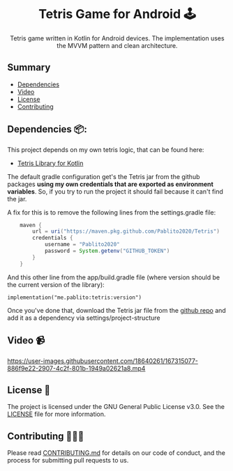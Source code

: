<h1 align="center">Tetris Game for Android 🕹️</h1>
<p align="center">
Tetris game written in Kotlin for Android devices. The implementation uses the MVVM pattern and clean architecture.
</p>

## Summary

  - [Dependencies](#dependencies-)
  - [Video](#video-)
  - [License](#license-)
  - [Contributing](#contributing-)

## Dependencies 📦:
This project depends on my own tetris logic, that can be found here:
 - [Tetris Library for Kotlin](https://github.com/Pablito2020/Tetris)

The default gradle configuration get's the Tetris jar from the github packages **using my own credentials that are exported as environment variables**. So, if you try to run the project it should fail because it can't find the jar.

A fix for this is to remove the following lines from the settings.gradle file:
```groovy
    maven {
        url = uri("https://maven.pkg.github.com/Pablito2020/Tetris")
        credentials {
            username = "Pablito2020"
            password = System.getenv("GITHUB_TOKEN")
        }
    }
```
And this other line from the app/build.gradle file (where version should be the current version of the library):
```
implementation("me.pablito:tetris:version")
```

Once you've done that, download the Tetris jar file from the [github repo](https://github.com/Pablito2020/Tetris) and add it as a dependency via settings/project-structure

## Video 📹
https://user-images.githubusercontent.com/18640261/167315077-886f9e22-2907-4c2f-801b-1949a02621a8.mp4

## License 📖
The project is licensed under the GNU General Public License v3.0. See the [LICENSE](LICENSE) file for more information.

## Contributing 🧑‍🤝‍🧑
Please read [CONTRIBUTING.md](.github/CONTRIBUTING.md) for details on our code of conduct, and the process for submitting pull requests to us.
